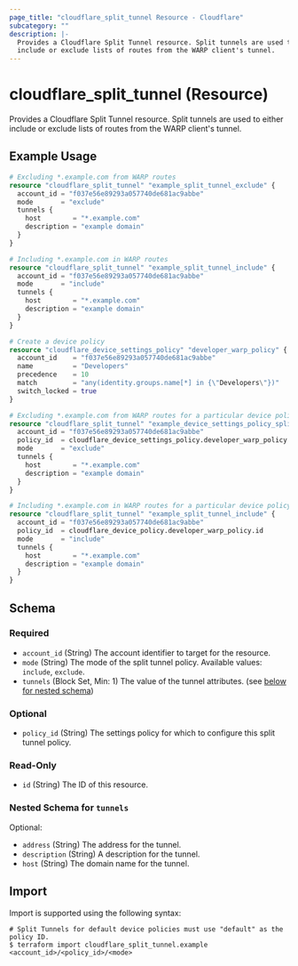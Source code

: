 ```yaml
---
page_title: "cloudflare_split_tunnel Resource - Cloudflare"
subcategory: ""
description: |-
  Provides a Cloudflare Split Tunnel resource. Split tunnels are used to either
  include or exclude lists of routes from the WARP client's tunnel.
---
```


# cloudflare_split_tunnel (Resource)

Provides a Cloudflare Split Tunnel resource. Split tunnels are used to either
include or exclude lists of routes from the WARP client's tunnel.

## Example Usage

```terraform
# Excluding *.example.com from WARP routes
resource "cloudflare_split_tunnel" "example_split_tunnel_exclude" {
  account_id = "f037e56e89293a057740de681ac9abbe"
  mode       = "exclude"
  tunnels {
    host        = "*.example.com"
    description = "example domain"
  }
}

# Including *.example.com in WARP routes
resource "cloudflare_split_tunnel" "example_split_tunnel_include" {
  account_id = "f037e56e89293a057740de681ac9abbe"
  mode       = "include"
  tunnels {
    host        = "*.example.com"
    description = "example domain"
  }
}

# Create a device policy
resource "cloudflare_device_settings_policy" "developer_warp_policy" {
  account_id    = "f037e56e89293a057740de681ac9abbe"
  name          = "Developers"
  precedence    = 10
  match         = "any(identity.groups.name[*] in {\"Developers\"})"
  switch_locked = true
}

# Excluding *.example.com from WARP routes for a particular device policy
resource "cloudflare_split_tunnel" "example_device_settings_policy_split_tunnel_exclude" {
  account_id = "f037e56e89293a057740de681ac9abbe"
  policy_id  = cloudflare_device_settings_policy.developer_warp_policy.id
  mode       = "exclude"
  tunnels {
    host        = "*.example.com"
    description = "example domain"
  }
}

# Including *.example.com in WARP routes for a particular device policy
resource "cloudflare_split_tunnel" "example_split_tunnel_include" {
  account_id = "f037e56e89293a057740de681ac9abbe"
  policy_id  = cloudflare_device_policy.developer_warp_policy.id
  mode       = "include"
  tunnels {
    host        = "*.example.com"
    description = "example domain"
  }
}
```
<!-- schema generated by tfplugindocs -->
## Schema

### Required

- `account_id` (String) The account identifier to target for the resource.
- `mode` (String) The mode of the split tunnel policy. Available values: `include`, `exclude`.
- `tunnels` (Block Set, Min: 1) The value of the tunnel attributes. (see [below for nested schema](#nestedblock--tunnels))

### Optional

- `policy_id` (String) The settings policy for which to configure this split tunnel policy.

### Read-Only

- `id` (String) The ID of this resource.

<a id="nestedblock--tunnels"></a>
### Nested Schema for `tunnels`

Optional:

- `address` (String) The address for the tunnel.
- `description` (String) A description for the tunnel.
- `host` (String) The domain name for the tunnel.

## Import

Import is supported using the following syntax:

```shell
# Split Tunnels for default device policies must use "default" as the policy ID.
$ terraform import cloudflare_split_tunnel.example <account_id>/<policy_id>/<mode>
```
